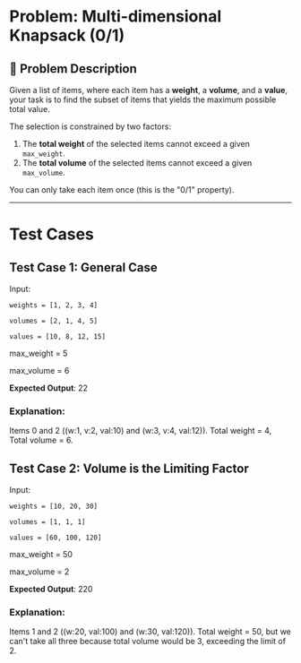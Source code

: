# Problem: Multi-dimensional Knapsack (0/1)

## 📝 Problem Description

Given a list of items, where each item has a **weight**, a **volume**, and a **value**, your task is to find the subset of items that yields the maximum possible total value.

The selection is constrained by two factors:
1.  The **total weight** of the selected items cannot exceed a given `max_weight`.
2.  The **total volume** of the selected items cannot exceed a given `max_volume`.

You can only take each item once (this is the "0/1" property).

---


# Test Cases
## Test Case 1: General Case

Input:

`weights = [1, 2, 3, 4]`

`volumes = [2, 1, 4, 5]`

`values = [10, 8, 12, 15]`

max_weight = 5

max_volume = 6

**Expected Output**: 22

### Explanation:
 Items 0 and 2 ((w:1, v:2, val:10) and (w:3, v:4, val:12)). Total weight = 4, Total volume = 6.


## Test Case 2: Volume is the Limiting Factor

Input:

`weights = [10, 20, 30]`

`volumes = [1, 1, 1]`

`values = [60, 100, 120]`

max_weight = 50

max_volume = 2

**Expected Output**: 220

### Explanation:
Items 1 and 2 ((w:20, val:100) and (w:30, val:120)). Total weight = 50, but we can't take all three because total volume would be 3, exceeding the limit of 2.